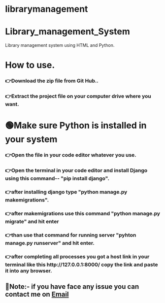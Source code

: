 # librarymanagement
 
# Library_management_System
Library management system using HTML and Python.
# How to use. 
<h3>👉Download the zip file from Git Hub..</h3>
<h3>👉Extract the project file on your computer drive where you want.</h3>
<h1> 🟢Make sure Python is installed in your system  </h1>
<h3>👉Open the file in your code editor whatever you use.</h3>
<h3>👉Open the terminal in your code editor and install Django using this command-- "pip install django".</h3>
<h3>👉after installing django type "python manage.py makemigrations".</h3>
<h3>👉after makemigrations use this command "python manage.py migrate" and hit enter</h3>
<h3>👉than use that command for running server "pyhton manage.py runserver" and hit enter.</h3>
<h3>👉after completing all processes you got a host link in your terminal like this http://127.0.0.1:8000/ copy the link and paste it into any browser.</h3>
<h2>
 
🔴Note:- if you have face any issue you can contact me on [Email](mailto:hrishabhsingh1n@gmail.com)
</h2>
